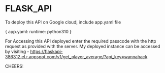 # FLASK_API
To deploy this API on Google cloud, include app.yaml file

{
  app.yaml:
  runtime: python310
 }
 
For Accessing this API deployed enter the required passcode with the http request as provided  with the server.
My deployed instance can be accessed by visiting - https://flaskapi-386312.el.r.appspot.com/v1/get_player_average/?api_key=wannahack

CHEERS!
